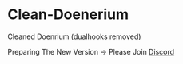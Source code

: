 # Clean-Doenerium
Cleaned Doenrium (dualhooks removed)

 Preparing The New Version -> Please Join [Discord](https://discord.gg/MSBeFz5AX6)
